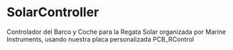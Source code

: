 # SolarController
Controlador del Barco y Coche para la Regata Solar organizada por Marine Instruments, usando nuestra placa personalizada PCB_RControl

